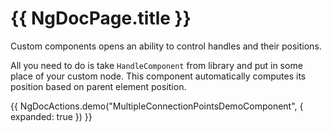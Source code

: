 # {{ NgDocPage.title }}

Custom components opens an ability to control handles and their positions.

All you need to do is take `HandleComponent` from library and put in some place of your custom node. This component automatically computes its position based on parent element position.  

{{ NgDocActions.demo("MultipleConnectionPointsDemoComponent", { expanded: true }) }}
